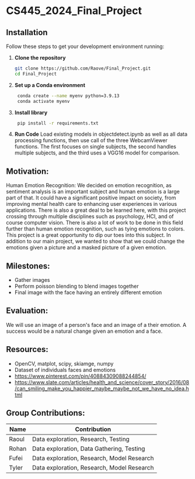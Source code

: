 # CS445_2024_Final_Project

## Installation

Follow these steps to get your development environment running:

1. **Clone the repository**
   ```bash
   git clone https://github.com/Raove/Final_Project.git
   cd Final_Project
   ```
2. **Set up a Conda environment**

   ```bash
    conda create --name myenv python=3.9.13
    conda activate myenv

   ```

3. **Install library**
   ```bash
    pip install -r requirements.txt
   ```

4. **Run Code**
   Load existing models in objectdetect.ipynb as well as all data processing functions, then use call of the three WebcamViewer functions. The first focuses on single subjects, the second handles multiple subjects, and the third uses a VGG16 model for comparison.


## Motivation:

Human Emotion Recognition: We decided on emotion recognition, as sentiment analysis is an important subject and human emotion is a large part of that. It could have a significant positive impact on society, from improving mental health care to enhancing user experiences in various applications. There is also a great deal to be learned here, with this project crossing through multiple disciplines such as psychology, HCI, and of course computer vision. There is also a lot of work to be done in this field further than human emotion recognition, such as tying emotions to colors. This project is a great opportunity to dip our toes into this subject. In addition to our main project, we wanted to show that we could change the emotions given a picture and a masked picture of a given emotion.

## Milestones:

- Gather images
- Perform poisson blending to blend images together
- Final image with the face having an entirely different emotion

## Evaluation:

We will use an image of a person's face and an image of a their emotion. A success would be a natural change given an emotion and a face.

## Resources:

- OpenCV, matplot, scipy, skiamge, numpy
- Dataset of individuals faces and emotions
- https://www.pinterest.com/pin/40884309088244854/
- https://www.slate.com/articles/health_and_science/cover_story/2016/08/can_smiling_make_you_happier_maybe_maybe_not_we_have_no_idea.html

## Group Contributions:

| Name  | Contribution                               |
| ----- | ------------------------------------------ |
| Raoul | Data exploration, Research, Testing        |
| Rohan | Data exploration, Data Gathering, Testing  |
| Fufei | Data exploration, Research, Model Research |
| Tyler | Data exploration, Research, Model Research |
